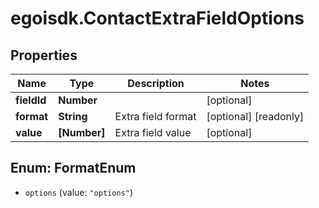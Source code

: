 # egoisdk.ContactExtraFieldOptions

## Properties

Name | Type | Description | Notes
------------ | ------------- | ------------- | -------------
**fieldId** | **Number** |  | [optional] 
**format** | **String** | Extra field format | [optional] [readonly] 
**value** | **[Number]** | Extra field value | [optional] 



## Enum: FormatEnum


* `options` (value: `"options"`)





